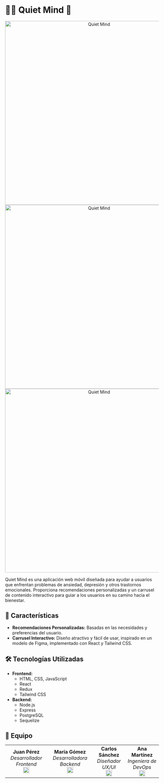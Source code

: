 # 🧘‍♂️ Quiet Mind 🌿

<p align="center">
  <img src="/Front-End/src/assets/Quiet Mind/Captura de pantalla (58).png" alt="Quiet Mind" width="600">
  <img src="/Front-End/src/assets/Quiet Mind/Captura de pantalla (62)uu.png" alt="Quiet Mind" width="600">
  <img src="/Front-End/src/assets/Quiet Mind/Captura de pantalla (62)zz.png" alt="Quiet Mind" width="600">
</p>

Quiet Mind es una aplicación web móvil diseñada para ayudar a usuarios que enfrentan problemas de ansiedad, depresión y otros trastornos emocionales. Proporciona recomendaciones personalizadas y un carrusel de contenido interactivo para guiar a los usuarios en su camino hacia el bienestar.

## 🌟 Características

<ul>
  <li><strong>Recomendaciones Personalizadas:</strong> Basadas en las necesidades y preferencias del usuario.</li>
  <li><strong>Carrusel Interactivo:</strong> Diseño atractivo y fácil de usar, inspirado en un modelo de Figma, implementado con React y Tailwind CSS.</li>
</ul>

## 🛠️ Tecnologías Utilizadas

<ul>
  <li><strong>Frontend:</strong>
    <ul>
      <li>HTML, CSS, JavaScript</li>
      <li>React</li>
      <li>Redux</li>
      <li>Tailwind CSS</li>
    </ul>
  </li>
  <li><strong>Backend:</strong>
    <ul>
      <li>Node.js</li>
      <li>Express</li>
      <li>PostgreSQL</li>
      <li>Sequelize</li>
    </ul>
  </li>
</ul>

## 👥 Equipo

<table align="center">
  <tr>
    <td align="center">
      <strong>Juan Pérez</strong>
      <br>
      <em>Desarrollador Frontend</em>
      <br>
      <a href="https://www.linkedin.com/in/juanperez">
        <img src="https://cdn-icons-png.flaticon.com/512/174/174857.png" alt="LinkedIn" width="20" height="20">
      </a>
    </td>
    <td align="center">
      <strong>María Gómez</strong>
      <br>
      <em>Desarrolladora Backend</em>
      <br>
      <a href="https://www.linkedin.com/in/mariagomez">
        <img src="https://cdn-icons-png.flaticon.com/512/174/174857.png" alt="LinkedIn" width="20" height="20">
      </a>
    </td>
    <td align="center">
      <strong>Carlos Sánchez</strong>
      <br>
      <em>Diseñador UX/UI</em>
      <br>
      <a href="https://www.linkedin.com/in/carlossanchez">
        <img src="https://cdn-icons-png.flaticon.com/512/174/174857.png" alt="LinkedIn" width="20" height="20">
      </a>
    </td>
    <td align="center">
      <strong>Ana Martínez</strong>
      <br>
      <em>Ingeniera de DevOps</em>
      <br>
      <a href="https://www.linkedin.com/in/anamartinez">
        <img src="https://cdn-icons-png.flaticon.com/512/174/174857.png" alt="LinkedIn" width="20" height="20">
      </a>
    </td>
  </tr>
</table>
